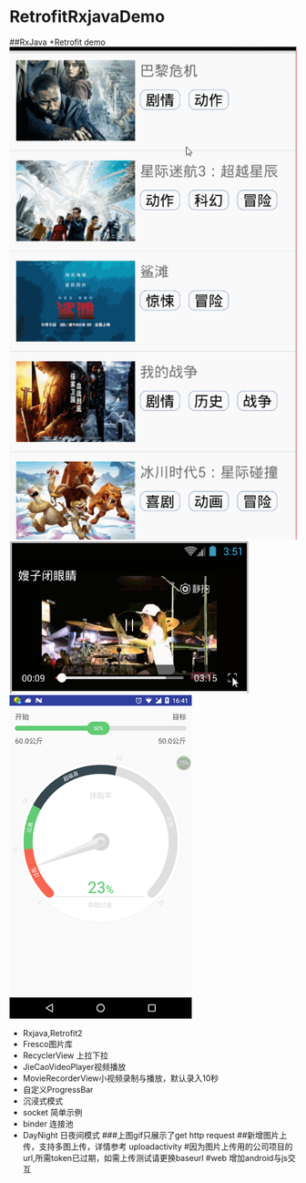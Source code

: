 # RetrofitRxjavaDemo
##RxJava +Retrofit demo
![screenshot](https://github.com/HarryXR/RetrofitRxjavaDemo/blob/master/gif%2Fmy.gif) 
![screenshot](https://github.com/HarryXR/RetrofitRxjavaDemo/blob/master/gif/8.png) 
![screenshot](https://github.com/HarryXR/RetrofitRxjavaDemo/blob/master/gif/2.png) 
- Rxjava,Retrofit2
- Fresco图片库
- RecyclerView 上拉下拉
- JieCaoVideoPlayer视频播放
- MovieRecorderView小视频录制与播放，默认录入10秒
- 自定义ProgressBar
- 沉浸式模式
- socket 简单示例
- binder 连接池
- DayNight 日夜间模式
###上图gif只展示了get http request
##新增图片上传，支持多图上传，详情参考 uploadactivity
#因为图片上传用的公司项目的url,所需token已过期，如需上传测试请更换baseurl
#web 增加android与js交互
